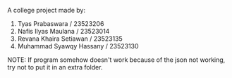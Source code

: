 A college project made by:
1. Tyas Prabaswara / 23523206
2. Nafis Ilyas Maulana / 23523014
3. Revana Khaira Setiawan / 23523135
4. Muhammad Syawqy Hassany / 23523130


NOTE: If program somehow doesn't work because of the json not working, try not to put it in an extra folder.
